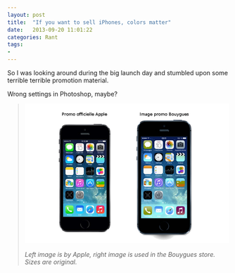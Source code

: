 ```yaml
---
layout: post
title:  "If you want to sell iPhones, colors matter"
date:   2013-09-20 11:01:22
categories: Rant
tags:
- 
---
```

So I was looking around during the big launch day and stumbled upon some terrible terrible promotion material.

Wrong settings in Photoshop, maybe?

> ![1]
> 
> *Left image is by Apple, right image is used in the Bouygues store. Sizes are original.*

 [1]: /images/comparaison-apple-bouygues.jpeg "Left image is by Apple, right image is used in the Bouygues store. Sizes are original."